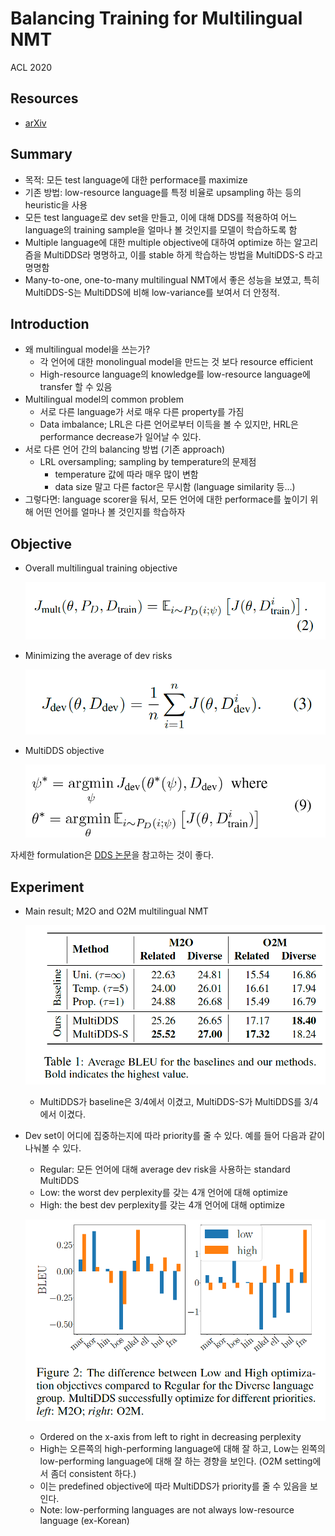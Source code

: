 # Balancing Training for Multilingual NMT

ACL 2020

## Resources

- [arXiv](https://arxiv.org/abs/2004.06748)

## Summary

- 목적: 모든 test language에 대한 performace를 maximize
- 기존 방법: low-resource language를 특정 비율로 upsampling 하는 등의 heuristic을 사용
- 모든 test language로 dev set을 만들고, 이에 대해 DDS를 적용하여 어느 language의 training sample을 얼마나 볼 것인지를 모델이 학습하도록 함
- Multiple language에 대한 multiple objective에 대하여 optimize 하는 알고리즘을 MultiDDS라 명명하고, 이를 stable 하게 학습하는 방법을 MultiDDS-S 라고 명명함
- Many-to-one, one-to-many multilingual NMT에서 좋은 성능을 보였고, 특히 MultiDDS-S는 MultiDDS에 비해 low-variance를 보여서 더 안정적.

## Introduction

- 왜 multilingual model을 쓰는가?
  - 각 언어에 대한 monolingual model을 만드는 것 보다 resource efficient
  - High-resource language의 knowledge를 low-resource language에 transfer 할 수 있음
- Multilingual model의 common problem
  - 서로 다른 language가 서로 매우 다른 property를 가짐
  - Data imbalance; LRL은 다른 언어로부터 이득을 볼 수 있지만, HRL은 performance decrease가 일어날 수 있다.
- 서로 다른 언어 간의 balancing 방법 (기존 approach)
  - LRL oversampling; sampling by temperature의 문제점
    - temperature 값에 따라 매우 많이 변함
    - data size 말고 다른 factor은 무시함 (language similarity 등...)
- 그렇다면: language scorer을 둬서, 모든 언어에 대한 performace를 높이기 위해 어떤 언어를 얼마나 볼 것인지를 학습하자

## Objective

- Overall multilingual training objective

  ![image-20200722101924717](../image/Balancing_Training_for_Multilingual_NMT/overall_multilingual_training_objective.png)

- Minimizing the average of dev risks

  ![image-20200722102054791](../image/Balancing_Training_for_Multilingual_NMT/dev_risks.png)

- MultiDDS objective

  ![image-20200722102147313](../image/Balancing_Training_for_Multilingual_NMT/multi_dds_objective.png)

자세한 formulation은 [DDS 논문](Optimizing_Data_Usage_via_Differentiable_Rewards)을 참고하는 것이 좋다.

## Experiment

- Main result; M2O and O2M multilingual NMT

  ![image-20200722102244397](../image/Balancing_Training_for_Multilingual_NMT/experiment_main_result.png)

  - MultiDDS가 baseline은 3/4에서 이겼고, MultiDDS-S가 MultiDDS를 3/4에서 이겼다.

- Dev set이 어디에 집중하는지에 따라 priority를 줄 수 있다. 예를 들어 다음과 같이 나눠볼 수 있다.

  - Regular: 모든 언어에 대해 average dev risk을 사용하는 standard MultiDDS
  - Low: the worst dev perplexity를 갖는 4개 언어에 대해 optimize
  - High: the best dev perplexity를 갖는 4개 언어에 대해 optimize

  ![image-20200722102636206](../image/Balancing_Training_for_Multilingual_NMT/experiment_difference_btw_low_high.png)

  - Ordered on the x-axis from left to right in decreasing perplexity
  - High는 오른쪽의 high-performing language에 대해 잘 하고, Low는 왼쪽의 low-performing language에 대해 잘 하는 경향을 보인다. (O2M setting에서 좀더 consistent 하다.)
  - 이는 predefined objective에 따라 MultiDDS가 priority를 줄 수 있음을 보인다.
  - Note: low-performing languages are not always low-resource language (ex-Korean)

